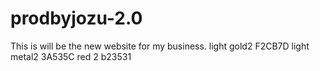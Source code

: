 # prodbyjozu-2.0

This is will be the new website for my business. 
light gold2 F2CB7D
light metal2 3A535C
red 2 b23531
